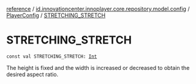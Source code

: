 [reference](../../index.md) / [id.innovationcenter.innoplayer.core.repository.model.config](../index.md) / [PlayerConfig](index.md) / [STRETCHING_STRETCH](./-s-t-r-e-t-c-h-i-n-g_-s-t-r-e-t-c-h.md)

# STRETCHING_STRETCH

`const val STRETCHING_STRETCH: `[`Int`](https://kotlinlang.org/api/latest/jvm/stdlib/kotlin/-int/index.html)

The height is fixed and the width is increased or decreased to obtain the desired aspect ratio.

